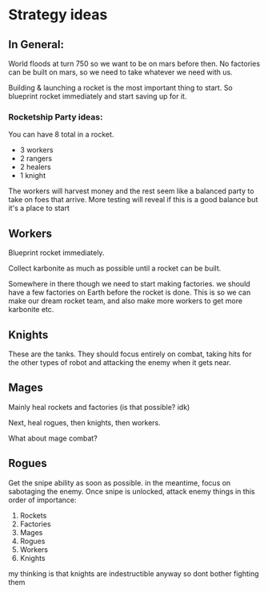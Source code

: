 # Strategy ideas

## In General:
World floods at turn 750 so we want to be on mars before then. No factories can be built on mars, so we need to take whatever we need with us. 

Building & launching a rocket is the most important thing to start. So blueprint rocket immediately and start saving up for it.

### Rocketship Party ideas:
You can have 8 total in a rocket. 
- 3 workers
- 2 rangers
- 2 healers
- 1 knight

The workers will harvest money and the rest seem like a balanced party to take on foes that arrive. 
More testing will reveal if this is a good balance but it's a place to start

## Workers

Blueprint rocket immediately.

Collect karbonite as much as possible until a rocket can be built.

Somewhere in there though we need to start making factories. we should have a few factories on Earth before the rocket is done. This is so we can make our dream rocket team, and also make more workers to get more karbonite etc.

## Knights
These are the tanks. They should focus entirely on combat, taking hits for the other types of robot and attacking the enemy when it gets near. 

## Mages
Mainly heal rockets and factories (is that possible? idk) 

Next, heal rogues, then knights, then workers. 

What about mage combat?

## Rogues
Get the snipe ability as soon as possible. in the meantime, focus on sabotaging the enemy. Once snipe is unlocked, attack enemy things in this order of importance:
1. Rockets
1. Factories
1. Mages
1. Rogues
1. Workers
1. Knights

my thinking is that knights are indestructible anyway so dont bother fighting them
